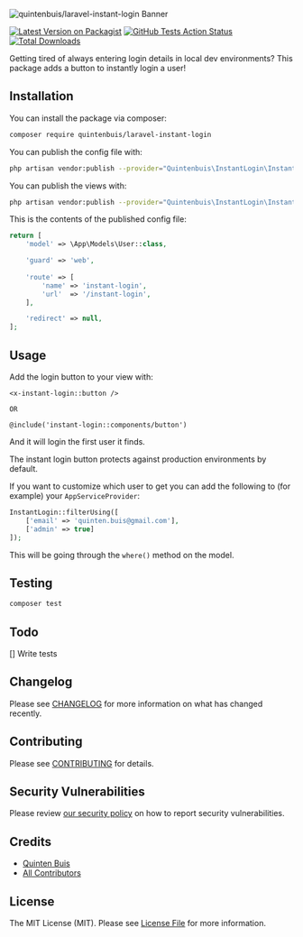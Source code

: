 ![quintenbuis/laravel-instant-login Banner](https://banners.beyondco.de/Laravel%20Instant%20Login.png?theme=light&packageManager=composer+require&packageName=quintenbuis%2Flaravel-instant-login&pattern=architect&style=style_1&description=Instantly+login+to+your+application&md=1&showWatermark=0&fontSize=100px&images=https%3A%2F%2Flaravel.com%2Fimg%2Flogomark.min.svg)

[![Latest Version on Packagist](https://img.shields.io/packagist/v/quintenbuis/laravel-instant-login.svg?style=flat-square)](https://packagist.org/packages/quintenbuis/laravel-instant-login)
[![GitHub Tests Action Status](https://img.shields.io/github/workflow/status/quintenbuis/laravel-instant-login/run-tests?label=tests)](https://github.com/quintenbuis/laravel-instant-login/actions?query=workflow%3Arun-tests+branch%3Amain)
[![Total Downloads](https://img.shields.io/packagist/dt/quintenbuis/laravel-instant-login.svg?style=flat-square)](https://packagist.org/packages/quintenbuis/laravel-instant-login)

Getting tired of always entering login details in local dev environments? 
This package adds a button to instantly login a user!

## Installation

You can install the package via composer:

```bash
composer require quintenbuis/laravel-instant-login
```

You can publish the config file with:
```bash
php artisan vendor:publish --provider="Quintenbuis\InstantLogin\InstantLoginServiceProvider" --tag="instant-login-config"
```

You can publish the views with:
```bash
php artisan vendor:publish --provider="Quintenbuis\InstantLogin\InstantLoginServiceProvider" --tag="instant-login-views"
```

This is the contents of the published config file:

```php
return [
    'model' => \App\Models\User::class,

    'guard' => 'web',
    
    'route' => [
        'name' => 'instant-login',
        'url'  => '/instant-login',
    ],

    'redirect' => null,
];
```

## Usage

Add the login button to your view with:
```blade
<x-instant-login::button />

OR

@include('instant-login::components/button')
```
And it will login the first user it finds.

The instant login button protects against production environments by default.

If you want to customize which user to get you can add the following to (for example) your `AppServiceProvider`:
```php
InstantLogin::filterUsing([
    ['email' => 'quinten.buis@gmail.com'],
    ['admin' => true]
]);
```

This will be going through the `where()` method on the model.

## Testing

```bash
composer test
```

## Todo

[] Write tests

## Changelog

Please see [CHANGELOG](CHANGELOG.md) for more information on what has changed recently.

## Contributing

Please see [CONTRIBUTING](.github/CONTRIBUTING.md) for details.

## Security Vulnerabilities

Please review [our security policy](../../security/policy) on how to report security vulnerabilities.

## Credits

- [Quinten Buis](https://github.com/quintenbuis)
- [All Contributors](../../contributors)

## License

The MIT License (MIT). Please see [License File](LICENSE.md) for more information.
